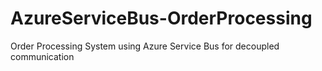 # AzureServiceBus-OrderProcessing
Order Processing System using Azure Service Bus for decoupled communication
